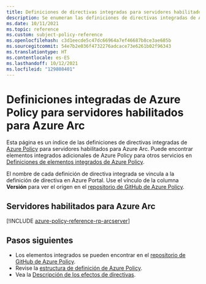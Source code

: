 ```yaml
---
title: Definiciones de directivas integradas para servidores habilitados para Azure Arc
description: Se enumeran las definiciones de directivas integradas de Azure Policy para servidores habilitados para Azure Arc (versión preliminar). Estas definiciones de directivas integradas proporcionan enfoques comunes para administrar los recursos de Azure.
ms.date: 10/11/2021
ms.topic: reference
ms.custom: subject-policy-reference
ms.openlocfilehash: c3d1eecde5c47dc66964a7ef46687b8ce3ae685b
ms.sourcegitcommit: 54e7b2e036f4732276adcace73e6261b02f96343
ms.translationtype: HT
ms.contentlocale: es-ES
ms.lasthandoff: 10/12/2021
ms.locfileid: "129808401"
---
```

# <a name="azure-policy-built-in-definitions-for-azure-arc-enabled-servers"></a>Definiciones integradas de Azure Policy para servidores habilitados para Azure Arc

Esta página es un índice de las definiciones de directivas integradas de [Azure Policy](../../governance/policy/overview.md) para servidores habilitados para Azure Arc. Puede encontrar elementos integrados adicionales de Azure Policy para otros servicios en [Definiciones de elementos integrados de Azure Policy](../../governance/policy/samples/built-in-policies.md).

El nombre de cada definición de directiva integrada se vincula a la definición de directiva en Azure Portal. Use el vínculo de la columna **Versión** para ver el origen en el [repositorio de GitHub de Azure Policy](https://github.com/Azure/azure-policy).

## <a name="azure-arc-enabled-servers"></a>Servidores habilitados para Azure Arc

[!INCLUDE [azure-policy-reference-rp-arcserver](../../../includes/policy/reference/byrp/microsoft.hybridcompute.md)]

## <a name="next-steps"></a>Pasos siguientes

- Los elementos integrados se pueden encontrar en el [repositorio de GitHub de Azure Policy](https://github.com/Azure/azure-policy).
- Revise la [estructura de definición de Azure Policy](../../governance/policy/concepts/definition-structure.md).
- Vea la [Descripción de los efectos de directivas](../../governance/policy/concepts/effects.md).
